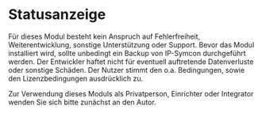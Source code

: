 # Statusanzeige

Für dieses Modul besteht kein Anspruch auf Fehlerfreiheit, Weiterentwicklung, sonstige Unterstützung oder Support.
Bevor das Modul installiert wird, sollte unbedingt ein Backup von IP-Symcon durchgeführt werden.
Der Entwickler haftet nicht für eventuell auftretende Datenverluste oder sonstige Schäden.
Der Nutzer stimmt den o.a. Bedingungen, sowie den Lizenzbedingungen ausdrücklich zu.  

Zur Verwendung dieses Moduls als Privatperson, Einrichter oder Integrator wenden Sie sich bitte zunächst an den Autor.
